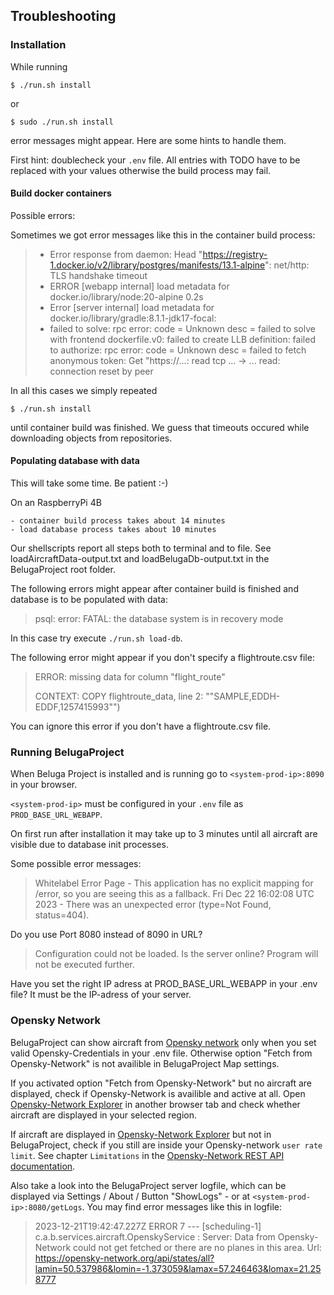 ## Troubleshooting

### Installation

While running
   ```
   $ ./run.sh install
   ```
or
   ```
   $ sudo ./run.sh install
   ```
error messages might appear. Here are some hints to handle them. 

First hint: doublecheck your `.env` file. All entries with TODO have to be replaced with your values otherwise the build process may fail.

#### Build docker containers

   Possible errors:

   Sometimes we got error messages like this in the container build process:

   > - Error response from daemon: Head "https://registry-1.docker.io/v2/library/postgres/manifests/13.1-alpine": net/http: TLS handshake timeout
   > - ERROR [webapp internal] load metadata for docker.io/library/node:20-alpine                                     0.2s
   > - Error [server internal] load metadata for docker.io/library/gradle:8.1.1-jdk17-focal:
   > - failed to solve: rpc error: code = Unknown desc = failed to solve with frontend dockerfile.v0: failed to create LLB definition: failed to authorize: rpc error: code = Unknown desc = failed to fetch anonymous token: Get "https://...: read tcp ... -> ... read: connection reset by peer

   In all this cases we simply repeated 
   ```
   $ ./run.sh install
   ```
   until container build was finished. We guess that timeouts occured while downloading objects from repositories. 

#### Populating database with data

   This will take some time. Be patient :-)

   On an RaspberryPi 4B

    - container build process takes about 14 minutes
    - load database process takes about 10 minutes

   Our shellscripts report all steps both to terminal and to file. See loadAircraftData-output.txt and loadBelugaDb-output.txt in the BelugaProject root folder.

   The following errors might appear after container build is finished and database is to be populated with data:

   > psql: error: FATAL: the database system is in recovery mode

   In this case try execute `./run.sh load-db`.

   The following error might appear if you don't specify a flightroute.csv file:

   > ERROR: missing data for column "flight_route"
   >
   > CONTEXT: COPY flightroute_data, line 2: ""SAMPLE,EDDH-EDDF,1257415993"")

   You can ignore this error if you don't have a flightroute.csv file.

### Running BelugaProject

   When Beluga Project is installed and is running go to `<system-prod-ip>:8090` in your browser.
   
   `<system-prod-ip>` must be configured in your `.env` file as `PROD_BASE_URL_WEBAPP`.

   On first run after installation it may take up to 3 minutes until all aircraft are visible due to database init processes.

   Some possible error messages:
   > Whitelabel Error Page - This application has no explicit mapping for /error, so you are seeing this as a fallback. Fri Dec 22 16:02:08 UTC 2023 - There was an unexpected error (type=Not Found, status=404).

   Do you use Port 8080 instead of 8090 in URL?

   > Configuration could not be loaded. Is the server online? Program will not be executed further.

   Have you set the right IP adress at PROD_BASE_URL_WEBAPP in your .env file? It must be the IP-adress of your server.


### Opensky Network
BelugaProject can show aircraft from [Opensky network](https://opensky-network.org/) only when you set valid Opensky-Credentials in your .env file. Otherwise option "Fetch from Opensky-Network" is not availible in BelugaProject Map settings.

If you activated option "Fetch from Opensky-Network" but no aircraft are displayed, check if Opensky-Network is availible and active at all. Open [Opensky-Network Explorer](https://opensky-network.org/network/explorer) in another browser tab and check whether aircraft are displayed in your selected region.

If aircraft are displayed in [Opensky-Network Explorer](https://opensky-network.org/network/explorer) but not in BelugaProject, check if you still are inside your Opensky-network `user rate limit`. See chapter `Limitations` in the [Opensky-Network REST API documentation](https://openskynetwork.github.io/opensky-api/rest.html).

Also take a look into the BelugaProject server logfile, which can be displayed via Settings / About / Button "ShowLogs" - or at `<system-prod-ip>:8080/getLogs`. You may find error messages like this in logfile:

>    2023-12-21T19:42:47.227Z ERROR 7 --- [scheduling-1] c.a.b.services.aircraft.OpenskyService   : Server: Data from Opensky-Network could not get fetched or there are no planes in this area. Url: https://opensky-network.org/api/states/all?lamin=50.537986&lomin=-1.373059&lamax=57.246463&lomax=21.258777
